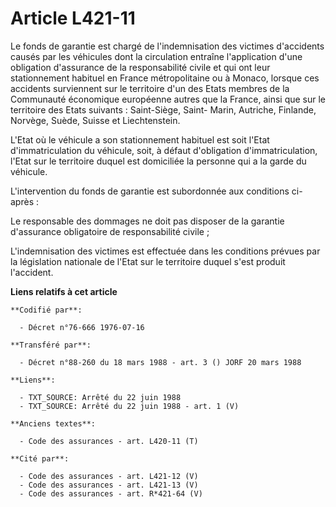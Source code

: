 # Article L421-11

Le fonds de garantie est chargé de l'indemnisation des victimes d'accidents causés par les véhicules dont la circulation
entraîne l'application d'une obligation d'assurance de la responsabilité civile et qui ont leur stationnement habituel en
France métropolitaine ou à Monaco, lorsque ces accidents surviennent sur le territoire d'un des Etats membres de la
Communauté économique européenne autres que la France, ainsi que sur le territoire des Etats suivants : Saint-Siège, Saint-
Marin, Autriche, Finlande, Norvège, Suède, Suisse et Liechtenstein.

L'Etat où le véhicule a son stationnement habituel est soit l'Etat d'immatriculation du véhicule, soit, à défaut d'obligation
d'immatriculation, l'Etat sur le territoire duquel est domiciliée la personne qui a la garde du véhicule.

L'intervention du fonds de garantie est subordonnée aux conditions ci-après :

Le responsable des dommages ne doit pas disposer de la garantie d'assurance obligatoire de responsabilité civile ;

L'indemnisation des victimes est effectuée dans les conditions prévues par la législation nationale de l'Etat sur le
territoire duquel s'est produit l'accident.

**Liens relatifs à cet article**

	**Codifié par**:

	  - Décret n°76-666 1976-07-16

	**Transféré par**:

	  - Décret n°88-260 du 18 mars 1988 - art. 3 () JORF 20 mars 1988

	**Liens**:

	  - TXT_SOURCE: Arrêté du 22 juin 1988
	  - TXT_SOURCE: Arrêté du 22 juin 1988 - art. 1 (V)

	**Anciens textes**:

	  - Code des assurances - art. L420-11 (T)

	**Cité par**:

	  - Code des assurances - art. L421-12 (V)
	  - Code des assurances - art. L421-13 (V)
	  - Code des assurances - art. R*421-64 (V)
